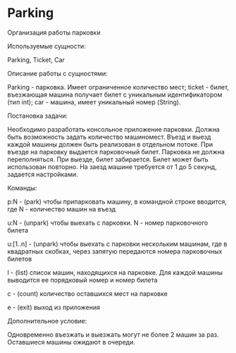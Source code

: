 # Parking

Организация работы парковки

Используемые сущности:

Parking, Ticket, Car

Описание работы с сущностями:

Parking - парковка. Имеет ограниченное количество мест; ticket - билет, въезжающая машина получает билет с уникальным идентификатором (тип int); car - машина, имеет уникальный номер (String).

Постановка задачи:
 
Необходимо разработать консольное приложение парковки. Должна быть возможность задать количество машиномест. Въезд и выезд каждой машины должен быть реализован в отдельном потоке. При въезде на парковку выдается парковочный билет. Парковка не должна переполняться. При выезде, билет забирается. Билет может быть использован повторно. На заезд машине требуется от 1 до 5 секунд, задается настройками.

Команды:

p:N - (park) чтобы припарковать машину, в командной строке вводится, где N - количество машин на въезд

u:N - (unpark) чтобы выехать с парковки. N - номер парковочного билета

u:[1..n] - (unpark) чтобы выехать с парковки нескольким машинам, где в квадратных скобках, через запятую передаются номера парковочных билетов

l - (list) список машин, находящихся на парковке. Для каждой машины выводится ее порядковый номер и номер билета

c - (count) количество оставшихся мест на парковке

e - (exit) выход из приложения

Дополнительное условие:

Одновременно въезжать и выезжать могут не более 2 машин за раз. Оставшиеся машины ожидают в очереди.
